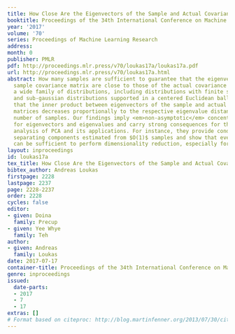```yaml
---
title: How Close Are the Eigenvectors of the Sample and Actual Covariance Matrices?
booktitle: Proceedings of the 34th International Conference on Machine Learning
year: '2017'
volume: '70'
series: Proceedings of Machine Learning Research
address: 
month: 0
publisher: PMLR
pdf: http://proceedings.mlr.press/v70/loukas17a/loukas17a.pdf
url: http://proceedings.mlr.press/v70/loukas17a.html
abstract: How many samples are sufficient to guarantee that the eigenvectors of the
  sample covariance matrix are close to those of the actual covariance matrix? For
  a wide family of distributions, including distributions with finite second moment
  and sub-gaussian distributions supported in a centered Euclidean ball, we prove
  that the inner product between eigenvectors of the sample and actual covariance
  matrices decreases proportionally to the respective eigenvalue distance and the
  number of samples. Our findings imply <em>non-asymptotic</em> concentration bounds
  for eigenvectors and eigenvalues and carry strong consequences for the non-asymptotic
  analysis of PCA and its applications. For instance, they provide conditions for
  separating components estimated from $O(1)$ samples and show that even few samples
  can be sufficient to perform dimensionality reduction, especially for low-rank covariances.
layout: inproceedings
id: loukas17a
tex_title: How Close Are the Eigenvectors of the Sample and Actual Covariance Matrices?
bibtex_author: Andreas Loukas
firstpage: 2228
lastpage: 2237
page: 2228-2237
order: 2228
cycles: false
editor:
- given: Doina
  family: Precup
- given: Yee Whye
  family: Teh
author:
- given: Andreas
  family: Loukas
date: 2017-07-17
container-title: Proceedings of the 34th International Conference on Machine Learning
genre: inproceedings
issued:
  date-parts:
  - 2017
  - 7
  - 17
extras: []
# Format based on citeproc: http://blog.martinfenner.org/2013/07/30/citeproc-yaml-for-bibliographies/
---
```

